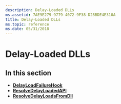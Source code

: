 ```yaml
---
description: Delay-Loaded DLLs
ms.assetid: 7AE9E279-9779-4072-9F38-D28BDE4E310A
title: Delay-Loaded DLLs
ms.topic: reference
ms.date: 05/31/2018
---
```


# Delay-Loaded DLLs

## In this section

-   [**DelayLoadFailureHook**](delayloadfailurehook.md)
-   [**ResolveDelayLoadedAPI**](resolvedelayloadedapi.md)
-   [**ResolveDelayLoadsFromDll**](resolvedelayloadsfromdll.md)

 

 




